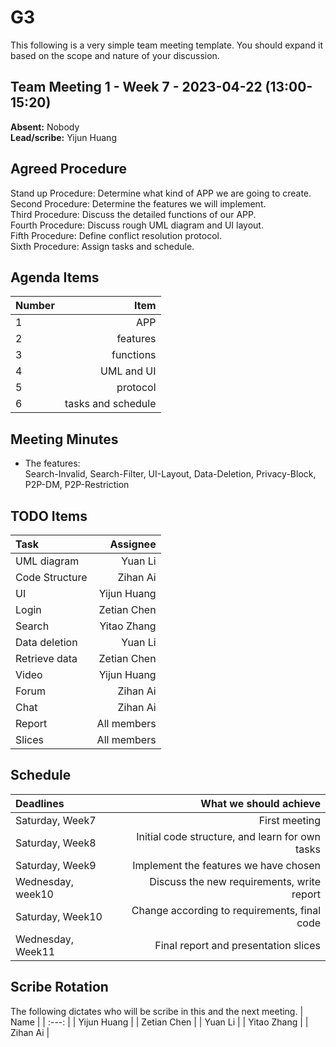 # G3
This following is a very simple team meeting template. You should expand it based on the scope and nature of your discussion.

## Team Meeting 1 - Week 7 - 2023-04-22 (13:00-15:20)
**Absent:** Nobody
<br>
**Lead/scribe:** Yijun Huang

## Agreed Procedure
Stand up Procedure: Determine what kind of APP we are going to create.
<br>
Second Procedure: Determine the features we will implement.
<br>
Third Procedure: Discuss the detailed functions of our APP.
<br>
Fourth Procedure: Discuss rough UML diagram and UI layout.
<br>
Fifth Procedure: Define conflict resolution protocol.
<br>
Sixth Procedure: Assign tasks and schedule.

## Agenda Items
| Number |               Item |
|:-------|-------------------:|
| 1      |                APP |
| 2      |           features |
| 3      |          functions |
| 4      |         UML and UI |
| 5      |           protocol |
| 6      | tasks and schedule |

## Meeting Minutes
- The features: <br>Search-Invalid, Search-Filter, UI-Layout, Data-Deletion, Privacy-Block, P2P-DM, P2P-Restriction
 


## TODO Items
| Task           |    Assignee |
|:---------------|------------:|
| UML diagram    |     Yuan Li |
| Code Structure |    Zihan Ai |
| UI             | Yijun Huang |
| Login          | Zetian Chen |
| Search         | Yitao Zhang |
| Data deletion  |     Yuan Li |
| Retrieve data  | Zetian Chen |
| Video          | Yijun Huang |
| Forum          |    Zihan Ai |
| Chat           |    Zihan Ai |
| Report         | All members |
| Slices         | All members |


## Schedule
| Deadlines         |                          What we should achieve |
|:------------------|------------------------------------------------:|
| Saturday, Week7   |                                   First meeting |
| Saturday, Week8   | Initial code structure, and learn for own tasks |
| Saturday, Week9   |           Implement the features we have chosen |
| Wednesday, week10 |      Discuss the new requirements, write report |
| Saturday, Week10  |    Change according to requirements, final code |
| Wednesday, Week11 |             Final report and presentation slices |

## Scribe Rotation
The following dictates who will be scribe in this and the next meeting.
| Name |
| :---: |
| Yijun Huang |
| Zetian Chen |
| Yuan Li |
| Yitao Zhang |
| Zihan Ai |